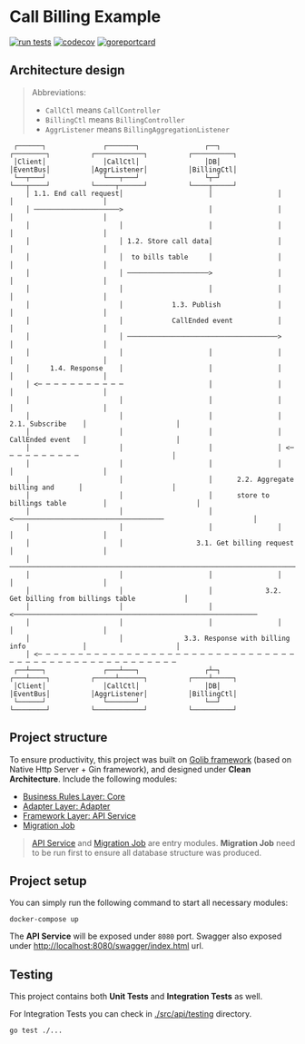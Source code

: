 # Call Billing Example

[![run tests](https://github.com/zenthangplus/call-billing-example/actions/workflows/ci.yaml/badge.svg?branch=main)](https://github.com/zenthangplus/call-billing-example/actions/workflows/ci.yaml)
[![codecov](https://codecov.io/gh/zenthangplus/call-billing-example/branch/main/graph/badge.svg)](https://codecov.io/gh/zenthangplus/call-billing-example)
[![goreportcard](https://goreportcard.com/badge/github.com/zenthangplus/call-billing-example)](https://goreportcard.com/report/github.com/zenthangplus/call-billing-example)


## Architecture design

> Abbreviations:
> - `CallCtl` means `CallController`
> - `BillingCtl` means `BillingController`
> - `AggrListener` means `BillingAggregationListener`

     ┌──────┐              ┌───────┐                ┌──┐          ┌────────┐          ┌────────────┐          ┌──────────┐
     │Client│              │CallCtl│                │DB│          │EventBus│          │AggrListener│          │BillingCtl│
     └──┬───┘              └───┬───┘                └┬─┘          └───┬────┘          └─────┬──────┘          └────┬─────┘
        │ 1.1. End call request│                     │                │                     │                      │
        │ ─────────────────────>                     │                │                     │                      │
        │                      │                     │                │                     │                      │
        │                      │ 1.2. Store call data│                │                     │                      │
        │                      │  to bills table     │                │                     │                      │
        │                      │ ────────────────────>                │                     │                      │
        │                      │                     │                │                     │                      │
        │                      │            1.3. Publish              │                     │                      │
        │                      │            CallEnded event           │                     │                      │
        │                      │ ─────────────────────────────────────>                     │                      │
        │                      │                     │                │                     │                      │
        │     1.4. Response    │                     │                │                     │                      │
        │ <─ ─ ─ ─ ─ ─ ─ ─ ─ ─ ─                     │                │                     │                      │
        │                      │                     │                │                     │                      │
        │                      │                     │                │   2.1. Subscribe    │                      │
        │                      │                     │                │   CallEnded event   │                      │
        │                      │                     │                │ <─ ─ ─ ─ ─ ─ ─ ─ ─ ─                       │
        │                      │                     │                │                     │                      │
        │                      │                     │      2.2. Aggregate billing and      │                      │
        │                      │                     │      store to billings table         │                      │
        │                      │                     │ <─────────────────────────────────────                      │
        │                      │                     │                │                     │                      │
        │                      │                  3.1. Get billing request                  │                      │
        │ ─────────────────────────────────────────────────────────────────────────────────────────────────────────>
        │                      │                     │                │                     │                      │
        │                      │                     │             3.2. Get billing from billings table            │
        │                      │                     │ <────────────────────────────────────────────────────────────
        │                      │                     │                │                     │                      │
        │                      │               3.3. Response with billing info              │                      │
        │ <─ ─ ─ ─ ─ ─ ─ ─ ─ ─ ─ ─ ─ ─ ─ ─ ─ ─ ─ ─ ─ ─ ─ ─ ─ ─ ─ ─ ─ ─ ─ ─ ─ ─ ─ ─ ─ ─ ─ ─ ─ ─ ─ ─ ─ ─ ─ ─ ─ ─ ─ ─ ─
     ┌──┴───┐              ┌───┴───┐                ┌┴─┐          ┌───┴────┐          ┌─────┴──────┐          ┌────┴─────┐
     │Client│              │CallCtl│                │DB│          │EventBus│          │AggrListener│          │BillingCtl│
     └──────┘              └───────┘                └──┘          └────────┘          └────────────┘          └──────────┘

## Project structure
To ensure productivity, this project was built on [Golib framework](https://gitlab.com/golibs-starter) (based on Native Http Server + Gin framework), and designed under **Clean Architecture**.
Include the following modules:

- [Business Rules Layer: Core](./src/core)
- [Adapter Layer: Adapter](./src/adapter)
- [Framework Layer: API Service](./src/api)
- [Migration Job](./src/migration)

> [API Service](./src/api) and [Migration Job](./src/migration) are entry modules.
> **Migration Job** need to be run first to ensure all database structure was produced.

## Project setup

You can simply run the following command to start all necessary modules:

```shell
docker-compose up
```

The **API Service** will be exposed under `8080` port. Swagger also exposed under [http://localhost:8080/swagger/index.html](http://localhost:8080/swagger/index.html) url.

## Testing

This project contains both **Unit Tests** and **Integration Tests** as well.

For Integration Tests you can check in [./src/api/testing](./src/api/testing) directory.

```shell
go test ./...
```
